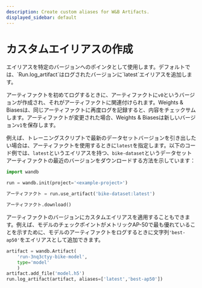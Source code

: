 ```yaml
---
description: Create custom aliases for W&B Artifacts.
displayed_sidebar: default
---
```


# カスタムエイリアスの作成

<head>
    <title>Artifact用のカスタムエイリアスを作成する。</title>
</head>
エイリアスを特定のバージョンへのポインタとして使用します。デフォルトでは、`Run.log_artifact`はログされたバージョンに`latest`エイリアスを追加します。

アーティファクトを初めてログするときに、アーティファクトに`v0`というバージョンが作成され、それがアーティファクトに関連付けられます。Weights & Biasesは、同じアーティファクトに再度ログを記録すると、内容をチェックサムします。アーティファクトが変更された場合、Weights & Biasesは新しいバージョン`v1`を保存します。

例えば、トレーニングスクリプトで最新のデータセットバージョンを引き出したい場合は、アーティファクトを使用するときに`latest`を指定します。以下のコード例では、`latest`というエイリアスを持つ、`bike-dataset`というデータセットアーティファクトの最近のバージョンをダウンロードする方法を示しています：

```python
import wandb

run = wandb.init(project='<example-project>')

アーティファクト = run.use_artifact('bike-dataset:latest')

アーティファクト.download()
```
アーティファクトのバージョンにカスタムエイリアスを適用することもできます。例えば、モデルのチェックポイントがメトリックAP-50で最も優れていることを示すために、モデルのアーティファクトをログするときに文字列`'best-ap50'`をエイリアスとして追加できます。

```python
artifact = wandb.Artifact(
    'run-3nq3ctyy-bike-model', 
    type='model'
    )  
artifact.add_file('model.h5')
run.log_artifact(artifact, aliases=['latest','best-ap50'])
```